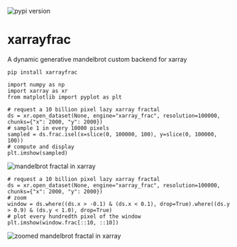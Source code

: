![pypi version](https://badge.fury.io/py/xarrayfrac.svg)
# xarrayfrac

A dynamic generative mandelbrot custom backend for xarray

```
pip install xarrayfrac
```

```
import numpy as np
import xarray as xr
from matplotlib import pyplot as plt

# request a 10 billion pixel lazy xarray fractal
ds = xr.open_dataset(None, engine="xarray_frac", resolution=100000, chunks={"x": 2000, "y": 2000})
# sample 1 in every 10000 pixels
sampled = ds.frac.isel(x=slice(0, 100000, 100), y=slice(0, 100000, 100))
# compute and display
plt.imshow(sampled)
```
![mandelbrot fractal in xarray](https://raw.githubusercontent.com/benjaminleighton/xarray_frac/main/frac1.png)

```
# request a 10 billion pixel lazy xarray fractal
ds = xr.open_dataset(None, engine="xarray_frac", resolution=100000, chunks={"x": 2000, "y": 2000})
# zoom 
window = ds.where((ds.x > -0.1) & (ds.x < 0.1), drop=True).where((ds.y > 0.9) & (ds.y < 1.0), drop=True)
# plot every hundredth pixel of the window
plt.imshow(window.frac[::10, ::10])
```

![zoomed mandelbrot fractal in xarray](https://raw.githubusercontent.com/benjaminleighton/xarray_frac/main/frac2.png)
